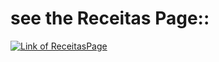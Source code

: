 # see the Receitas Page::

[![Link of ReceitasPage](https://img.shields.io/badge/website-000000?style=for-the-badge&logo=About.me&logoColor=white)](https://devguilhermelix.github.io/receitaspage/)

